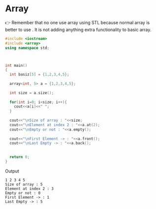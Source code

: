 # Array

👉 Remember that no one use array using STL because normal array is better to use . It is not adding anything extra functionality to basic array.

```cpp
#include <iostream>
#include <array>
using namespace std;



int main() 
{
  int basiz[5] = {1,2,3,4,5};
  
  array<int, 5> a = {1,2,3,4,5};
  
  int size = a.size();
  
  for(int i=0; i<size; i++){
    cout<<a[i]<<" ";
  }
  
  cout<<"\nSize of array : "<<size;
  cout<<"\nElement at index 2 : "<<a.at(2);
  cout<<"\nEmpty or not : "<<a.empty();
  
  cout<<"\nFirst Element -> : "<<a.front();
  cout<<"\nLast Empty -> : "<<a.back();
  
  
  return 0;
}
```

Output

```
1 2 3 4 5 
Size of array : 5
Element at index 2 : 3
Empty or not : 0
First Element -> : 1
Last Empty -> : 5
```

